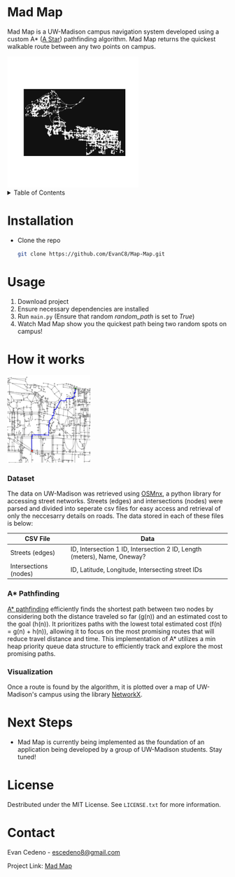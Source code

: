 # Mad Map
Mad Map is a UW-Madison campus navigation system developed using a custom A* ([A Star](https://en.wikipedia.org/wiki/A*_search_algorithm)) pathfinding algorithm. Mad Map returns the quickest walkable route between any two points on campus.

<img src="https://github.com/EvanC8/Mad-Map/blob/main/CampusPlot.png?raw=true" height="300">

<!-- TABLE OF CONTENTS -->
<details>
  <summary>Table of Contents</summary>
  <ol>
    <li><a href="#installation">Installation</a></li>
    <li><a href="#usage">Usage</a></li>
    <li>
      <a href="#how-it-works">How it works</a>
      <ul>
        <li><a href="#Dataset">Dataset</a></li>
        <li><a href="#A*-Pathfinding">A* Pathfinding/a></li>
        <li><a href="#Visualization">Visualization</a></li>
      </ul>
    </li>
    <li><a href="#next-steps">Next Steps</a></li>
    <li><a href="#license">License</a></li>
    <li><a href="#contact">Contact</a></li>
  </ol>
</details>

# Installation
* Clone the repo
   ```sh
   git clone https://github.com/EvanC8/Map-Map.git
   ```
# Usage
1. Download project
2. Ensure necessary dependencies are installed
3. Run `main.py` (Ensure that random <i>random_path</i> is set to <i>True</i>)
4. Watch Mad Map show you the quickest path being two random spots on campus!

# How it works
<img src="https://github.com/EvanC8/Mad-Map/blob/main/RouteExample1.png?raw=true" height="200">

### Dataset
The data on UW-Madison was retrieved using [OSMnx](https://osmnx.readthedocs.io/en/stable/), a python library for accessing street networks. Streets (edges) and intersections (nodes) were parsed and divided into seperate csv files for easy access and retrieval  of only the neccesarry details on roads. The data stored in each of these files is below:

| CSV File | Data |
|------------|-------|
| Streets (edges) | ID, Intersection 1 ID, Intersection 2 ID, Length (meters), Name, Oneway? |
| Intersections (nodes) | ID, Latitude, Longitude, Intersecting street IDs |

### A* Pathfinding
[A* pathfinding](https://en.wikipedia.org/wiki/A*_search_algorithm) efficiently finds the shortest path between two nodes by considering both the distance traveled so far (g(n)) and an estimated cost to the goal (h(n)). It prioritizes paths with the lowest total estimated cost (f(n) = g(n) + h(n)), allowing it to focus on the most promising routes that will reduce travel distance and time. This implementation of A* utilizes a min heap priority queue data structure to efficiently track and explore the most promising paths.

### Visualization
Once a route is found by the algorithm, it is plotted over a map of UW-Madison's campus using the library [NetworkX](https://networkx.org/).

# Next Steps
* Mad Map is currently being implemented as the foundation of an application being developed by a group of UW-Madison students. Stay tuned!

# License
Destributed under the MIT License. See `LICENSE.txt` for more information.

# Contact
Evan Cedeno - escedeno8@gmail.com

Project Link: [Mad Map](https://github.com/EvanC8/Mad-Map)
